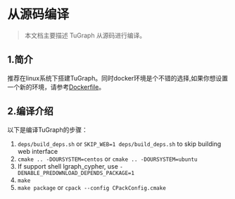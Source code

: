 # 从源码编译

> 本文档主要描述 TuGraph 从源码进行编译。

## 1.简介

推荐在linux系统下搭建TuGraph。同时docker环境是个不错的选择,如果你想设置一个新的环境，请参考[Dockerfile](../1.installation/2.docker-deployment.md)。

## 2.编译介绍

以下是编译TuGraph的步骤：
1. `deps/build_deps.sh` or `SKIP_WEB=1 deps/build_deps.sh` to skip building web interface
2. `cmake .. -DOURSYSTEM=centos` or `cmake .. -DOURSYSTEM=ubuntu`
3. If support shell lgraph_cypher, use `-DENABLE_PREDOWNLOAD_DEPENDS_PACKAGE=1`
4. `make`
5. `make package` or `cpack --config CPackConfig.cmake`